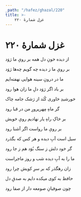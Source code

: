 ```yaml
---
_path: "/hafez/ghazal/220"
title: >-
    غزل شمارهٔ ۲۲۰
---
```

# غزل شمارهٔ ۲۲۰

<div class="b" id="bn1"><div class="m1"><p>از دیده خونِ دل همه بر رویِ ما رَوَد</p></div>
<div class="m2"><p>بر رویِ ما ز دیده چه گویم چه‌ها رَوَد</p></div></div>
<div class="b" id="bn2"><div class="m1"><p>ما در درونِ سینه هوایی نهفته‌ایم</p></div>
<div class="m2"><p>بر باد اگر رَوَد دلِ ما زان هوا رود</p></div></div>
<div class="b" id="bn3"><div class="m1"><p>خورشیدِ خاوری کُنَد از رَشک جامه چاک</p></div>
<div class="m2"><p>گر ماهِ مِهرپرورِ من در قبا رود</p></div></div>
<div class="b" id="bn4"><div class="m1"><p>بر خاکِ راهِ یار نهادیم رویِ خویش</p></div>
<div class="m2"><p>بر رویِ ما رواست اگر آشنا رود</p></div></div>
<div class="b" id="bn5"><div class="m1"><p>سیل است آبِ دیده و هر کس که بگذرد</p></div>
<div class="m2"><p>گر خود دلش ز سنگ بُوَد هم ز جا رود</p></div></div>
<div class="b" id="bn6"><div class="m1"><p>ما را به آبِ دیده شب و روز ماجراست</p></div>
<div class="m2"><p>زان رهگذر که بر سرِ کویش چرا رود</p></div></div>
<div class="b" id="bn7"><div class="m1"><p>حافظ به کوی میکده دایم به صدقِ دل</p></div>
<div class="m2"><p>چون صوفیانِ صومعه دار از صفا رود</p></div></div>
